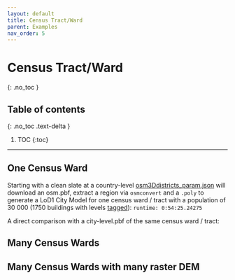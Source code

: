 ```yaml
---
layout: default
title: Census Tract/Ward
parent: Examples
nav_order: 5
---
```


# Census Tract/Ward
{: .no_toc }

## Table of contents
{: .no_toc .text-delta }

1. TOC
{:toc}

---

## One Census Ward

Starting with a clean slate at a country-level [osm3Ddistricts_param.json](https://github.com/AdrianKriger/osm_LoD1_3DCityModel/blob/main/districts/osm3Ddistricts_param.json) will download an osm.pbf, extract a region via `osmconvert` and a `.poly` to generate a LoD1 City Model for one census ward / tract with a population of 30 000 (1750 buildings with levels [tagged](https://wiki.openstreetmap.org/wiki/Key:building:levels)): `runtime: 0:54:25.24275`

A direct comparison with a city-level.pbf of the same census ward / tract: 

## Many Census Wards

## Many Census Wards with many raster DEM
